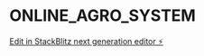# ONLINE_AGRO_SYSTEM

[Edit in StackBlitz next generation editor ⚡️](https://stackblitz.com/~/github.com/mazerepo/ONLINE_AGRO_SYSTEM)